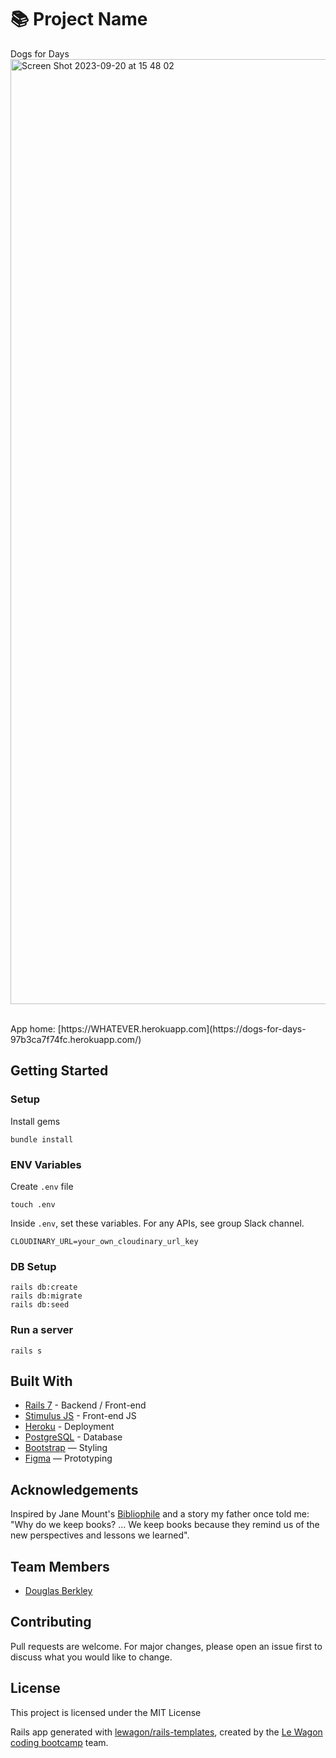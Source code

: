 # 📚 Project Name

Dogs for Days
<img width="1512" alt="Screen Shot 2023-09-20 at 15 48 02" src="https://github.com/millerjovon1/dogs_for_days/assets/130570205/23a4330f-b569-46ba-bfe2-d8a670a1dcb5">

<br>
App home: [https://WHATEVER.herokuapp.com](https://dogs-for-days-97b3ca7f74fc.herokuapp.com/)
   

## Getting Started
### Setup

Install gems
```
bundle install
```

### ENV Variables
Create `.env` file
```
touch .env
```
Inside `.env`, set these variables. For any APIs, see group Slack channel.
```
CLOUDINARY_URL=your_own_cloudinary_url_key
```

### DB Setup
```
rails db:create
rails db:migrate
rails db:seed
```

### Run a server
```
rails s
```

## Built With
- [Rails 7](https://guides.rubyonrails.org/) - Backend / Front-end
- [Stimulus JS](https://stimulus.hotwired.dev/) - Front-end JS
- [Heroku](https://heroku.com/) - Deployment
- [PostgreSQL](https://www.postgresql.org/) - Database
- [Bootstrap](https://getbootstrap.com/) — Styling
- [Figma](https://www.figma.com) — Prototyping

## Acknowledgements
Inspired by Jane Mount's [Bibliophile](https://www.amazon.com/Bibliophile-Illustrated-Miscellany-Jane-Mount/dp/1452167230) and a story my father once told me: "Why do we keep books? ... We keep books because they remind us of the new perspectives and lessons we learned".

## Team Members
- [Douglas Berkley](https://www.linkedin.com/in/dougberkley/)

## Contributing
Pull requests are welcome. For major changes, please open an issue first to discuss what you would like to change.

## License
This project is licensed under the MIT License

Rails app generated with [lewagon/rails-templates](https://github.com/lewagon/rails-templates), created by the [Le Wagon coding bootcamp](https://www.lewagon.com) team.
